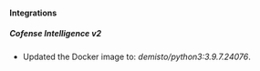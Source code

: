 #### Integrations
##### Cofense Intelligence v2
- Updated the Docker image to: *demisto/python3:3.9.7.24076*.
